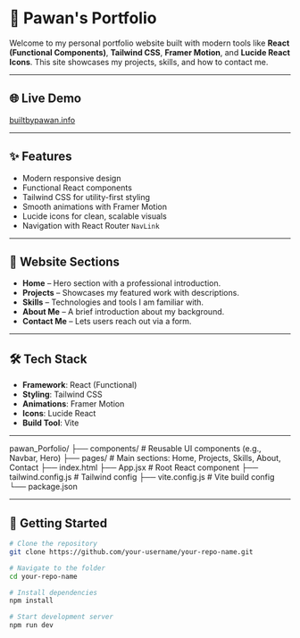 # 🚀 Pawan's Portfolio

Welcome to my personal portfolio website built with modern tools like **React (Functional Components)**, **Tailwind CSS**, **Framer Motion**, and **Lucide React Icons**. This site showcases my projects, skills, and how to contact me.

---

## 🌐 Live Demo

[builtbypawan.info](builtbypawan.info) <!-- Replace with your actual link -->

---

## ✨ Features

- Modern responsive design
- Functional React components
- Tailwind CSS for utility-first styling
- Smooth animations with Framer Motion
- Lucide icons for clean, scalable visuals
- Navigation with React Router `NavLink`

---

## 📁 Website Sections

- **Home** – Hero section with a professional introduction.
- **Projects** – Showcases my featured work with descriptions.
- **Skills** – Technologies and tools I am familiar with.
- **About Me** – A brief introduction about my background.
- **Contact Me** – Lets users reach out via a form.

---

## 🛠️ Tech Stack

- **Framework**: React (Functional)
- **Styling**: Tailwind CSS
- **Animations**: Framer Motion
- **Icons**: Lucide React
- **Build Tool**: Vite

---

pawan_Porfolio/
├── components/          # Reusable UI components (e.g., Navbar, Hero)
├── pages/               # Main sections: Home, Projects, Skills, About, Contact
├── index.html
├── App.jsx              # Root React component
├── tailwind.config.js   # Tailwind config
├── vite.config.js       # Vite build config
└── package.json

---

## 🧪 Getting Started

```bash
# Clone the repository
git clone https://github.com/your-username/your-repo-name.git

# Navigate to the folder
cd your-repo-name

# Install dependencies
npm install

# Start development server
npm run dev
